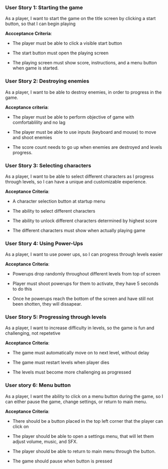 ### **User Story 1: Starting the game**

As a player,
I want to start the game on the title screen by clicking a start button,
so that I can begin playing

**Accceptance Criteria**:

- The player must be able to click a visible start button

- The start button must open the playing screen

- The playing screen must show score, instructions, and a menu button when game is started.

### **User Story 2: Destroying enemies**

As a player,
I want to be able to destroy enemies,
in order to progress in the game.

**Acceptance criteria**:

- The player must be able to perform objective of game with comfortablility and no lag

- The player must be able to use inputs (keyboard and mouse) to move and shoot enemies

- The score count needs to go up when enemies are destroyed and levels progress.

### **User Story 3: Selecting characters**

As a player,
I want to be able to select different characters as I progress through levels,
so I can have a unique and customizable experience.

**Acceptance Criteria**:

- A character selection button at startup menu

- The ability to select different characters

- The ability to unlock different characters determined by highest score

- The different characters must show when actually playing game

### **User Story 4: Using Power-Ups**

As a player,
I want to use power ups,
so I can progress through levels easier

**Acceptance Criteria**:

- Powerups drop randomly throughout different levels from top of screen

- Player must shoot powerups for them to activate, they have 5 seconds to do this

- Once he powerups reach the bottom of the screen and have still not been shotten, they will dissapear.

### **User Story 5: Progressing through levels**

As a player,
I want to increase difficulty in levels,
so the game is fun and challenging, not repetetive

**Acceptance Criteria**:

- The game must automatically move on to next level, without delay

- The game must restart levels when player dies

- The levels must become more challenging as progressed

### User story 6: Menu button

As a player,
I want the ability to click on a menu button during the game,
so I can either pause the game, change settings, or return to main menu.

**Acceptance Criteria**:

- There should be a button placed in the top left corner that the player can click on

- The player should be able to open a settings menu, that will let them adjust volume, music, and SFX.

- The player should be able to return to main menu through the button.

- The game should pause when button is pressed